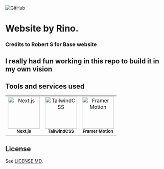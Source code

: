 ![GitHub](https://img.shields.io/github/license/Wallvon/website?color=A42E2B&logo=gnu&logoColor=white&style=for-the-badge)

# Website by Rino.

### Credits to Robert S for Base website

## I really had fun working in this repo to build it in my own vision

## Tools and services used

<table>
  <tr>
    <td align="center">
        <a href="https://nextjs.org/">
            <img src="https://simpleicons.org/icons/nextdotjs.svg" width="100px;" alt="Next.js"/>
            <br/>
            <sub>
                <b>Next.js</b>
            </sub>
        </a>
        <br/>
    </td>
    <td align="center">
        <a href="https://tailwindcss.com/">
            <img src="https://simpleicons.org/icons/tailwindcss.svg" width="100px;" alt="TailwindCSS"/>
            <br/>
            <sub>
                <b>TailwindCSS</b>
            </sub>
        </a>
        <br/>
    </td>
    <td align="center">
        <a href="https://www.framer.com/motion/">
            <img src="https://simpleicons.org/icons/framer.svg" width="100px;" alt="Framer Motion"/>
            <br/>
            <sub>
                <b>Framer Motion</b>
            </sub>
        </a>
        <br/>   
    </td>
   
  </tr>
</table>

## License

See [LICENSE.MD](https://github.com/Wallvon/website/blob/master/LICENSE.md).
